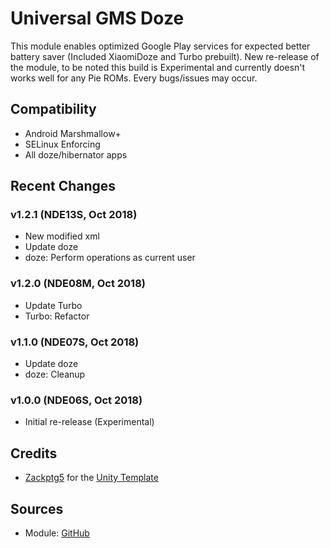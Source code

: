 # Universal GMS Doze
This module enables optimized Google Play services for expected better battery saver (Included XiaomiDoze and Turbo prebuilt). New re-release of the module, to be noted this build is Experimental and currently doesn't works well for any Pie ROMs. Every bugs/issues may occur.

## Compatibility
- Android Marshmallow+
- SELinux Enforcing
- All doze/hibernator apps

## Recent Changes
### v1.2.1 (NDE13S, Oct 2018)
- New modified xml
- Update doze
- doze: Perform operations as current user

### v1.2.0 (NDE08M, Oct 2018)
- Update Turbo
- Turbo: Refactor

### v1.1.0 (NDE07S, Oct 2018)
- Update doze
- doze: Cleanup

### v1.0.0 (NDE06S, Oct 2018)
- Initial re-release (Experimental)

## Credits
- [Zackptg5](https://github.com/Zackptg5) for the [Unity Template](https://github.com/Zackptg5/Unity)

## Sources
- Module: [GitHub](https://github.com/gloeyisk/UniversalGMSDoze)
